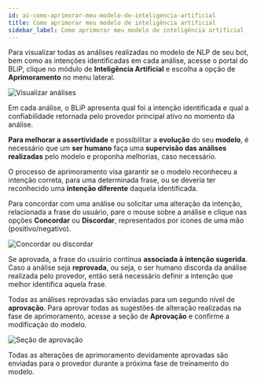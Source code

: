 ```yaml
---
id: ai-como-aprimorar-meu-modelo-de-inteligencia-artificial
title: Como aprimorar meu modelo de inteligência artificial
sidebar_label: Como aprimorar meu modelo de inteligência artificial
---
```


Para visualizar todas as análises realizadas no modelo de NLP de seu bot, bem como as intenções identificadas em cada análise, acesse o portal do BLiP, clique no módulo de **Inteligência Artificial** e escolha a opção de **Aprimoramento** no menu lateral.

![Visualizar análises](/img/practice/ai/ai-como-aprimorar-meu-modelo-de-inteligencia-artificial-1.png)

Em cada análise, o BLiP apresenta qual foi a intenção identificada e qual a confiabilidade retornada pelo provedor principal ativo no momento da análise. 

**Para melhorar a assertividade** e possibilitar a **evolução** do seu **modelo**, é necessário que um **ser humano** faça uma **supervisão das análises realizadas** pelo modelo e proponha melhorias, caso necessário.

O processo de aprimoramento visa garantir se o modelo reconheceu a intenção correta, para uma determinada frase, ou se deveria ter reconhecido uma **intenção diferente** daquela identificada.

Para concordar com uma análise ou solicitar uma alteração da intenção, relacionada a frase do usuário, pare o mouse sobre a análise e clique nas opções **Concordar** ou **Discordar**, representados por ícones de uma mão (positivo/negativo).

![Concordar ou discordar](/img/practice/ai/ai-como-aprimorar-meu-modelo-de-inteligencia-artificial-2.png)

Se aprovada, a frase do usuário continua **associada à intenção sugerida**. Caso a análise seja **reprovada**, ou seja, o ser humano discorda da análise realizada pelo provedor, então será necessário definir a intenção que melhor identifica aquela frase.

Todas as análises reprovadas são enviadas para um segundo nível de **aprovação**. Para aprovar todas as sugestões de alteração realizadas na fase de aprimoramento, acesse a seção de **Aprovação** e confirme a modificação do modelo.

![Seção de aprovação](/img/practice/ai/ai-como-aprimorar-meu-modelo-de-inteligencia-artificial-3.png)

Todas as alterações de aprimoramento devidamente aprovadas são enviadas para o provedor durante a próxima fase de treinamento do modelo.



